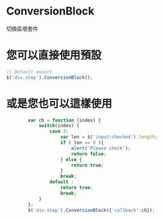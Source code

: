 # ConversionBlock
切換區壞套件

# 您可以直接使用預設

```javascript
// Default export
$('div.step').ConversionBlock();
```

# 或是您也可以這樣使用

```javascript
		var cb = function (index) {
			switch(index) {
				case 3:
					var len = $('input:checked').length;
					if ( len == 0 ){
						alert('Please check');
						return false;
					} else {
						return true;
					}
					break;
				default :
					return true;
					break;
			}
		};
		$('div.step').ConversionBlock({'callback':cb});
```


